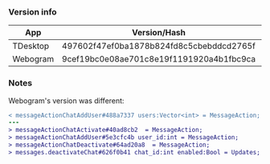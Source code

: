 ### Version info
App|Version/Hash|Date
---|---|---
TDesktop|497602f47ef0ba1878b824fd8c5cbebddcd2765f|13.11.15
Webogram|9cef19bc0e08ae701c8e19f1191920a4b1fbc9ca|12.11.15

### Notes
Webogram's version was different:

```diff
< messageActionChatAddUser#488a7337 users:Vector<int> = MessageAction;
---
> messageActionChatActivate#40ad8cb2  = MessageAction;
> messageActionChatAddUser#5e3cfc4b user_id:int = MessageAction;
> messageActionChatDeactivate#64ad20a8  = MessageAction;
> messages.deactivateChat#626f0b41 chat_id:int enabled:Bool = Updates;
```
